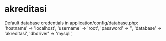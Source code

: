 # akreditasi

Default database credentials in application/config/database.php:
'hostname' => 'localhost',
'username' => 'root',
'password' => '',
'database' => 'akreditasi',
'dbdriver' => 'mysqli',
